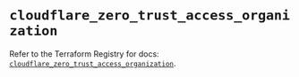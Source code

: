 # `cloudflare_zero_trust_access_organization`

Refer to the Terraform Registry for docs: [`cloudflare_zero_trust_access_organization`](https://registry.terraform.io/providers/cloudflare/cloudflare/4.46.0/docs/resources/zero_trust_access_organization).
